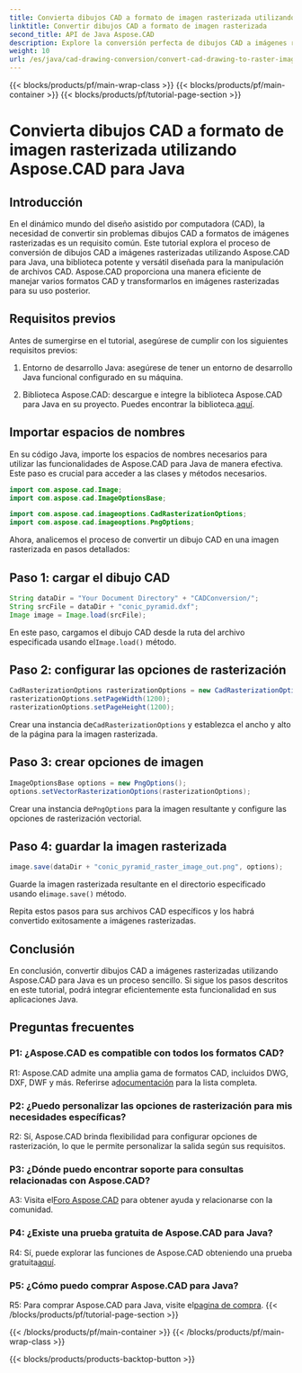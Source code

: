 ```yaml
---
title: Convierta dibujos CAD a formato de imagen rasterizada utilizando Aspose.CAD para Java
linktitle: Convertir dibujos CAD a formato de imagen rasterizada
second_title: API de Java Aspose.CAD
description: Explore la conversión perfecta de dibujos CAD a imágenes rasterizadas utilizando Aspose.CAD para Java. Siga nuestra guía paso a paso para una integración eficiente.
weight: 10
url: /es/java/cad-drawing-conversion/convert-cad-drawing-to-raster-image/
---
```


{{< blocks/products/pf/main-wrap-class >}}
{{< blocks/products/pf/main-container >}}
{{< blocks/products/pf/tutorial-page-section >}}

# Convierta dibujos CAD a formato de imagen rasterizada utilizando Aspose.CAD para Java

## Introducción

En el dinámico mundo del diseño asistido por computadora (CAD), la necesidad de convertir sin problemas dibujos CAD a formatos de imágenes rasterizadas es un requisito común. Este tutorial explora el proceso de conversión de dibujos CAD a imágenes rasterizadas utilizando Aspose.CAD para Java, una biblioteca potente y versátil diseñada para la manipulación de archivos CAD. Aspose.CAD proporciona una manera eficiente de manejar varios formatos CAD y transformarlos en imágenes rasterizadas para su uso posterior.

## Requisitos previos

Antes de sumergirse en el tutorial, asegúrese de cumplir con los siguientes requisitos previos:

1. Entorno de desarrollo Java: asegúrese de tener un entorno de desarrollo Java funcional configurado en su máquina.

2. Biblioteca Aspose.CAD: descargue e integre la biblioteca Aspose.CAD para Java en su proyecto. Puedes encontrar la biblioteca.[aquí](https://releases.aspose.com/cad/java/).

## Importar espacios de nombres

En su código Java, importe los espacios de nombres necesarios para utilizar las funcionalidades de Aspose.CAD para Java de manera efectiva. Este paso es crucial para acceder a las clases y métodos necesarios.

```java
import com.aspose.cad.Image;
import com.aspose.cad.ImageOptionsBase;

import com.aspose.cad.imageoptions.CadRasterizationOptions;
import com.aspose.cad.imageoptions.PngOptions;
```

Ahora, analicemos el proceso de convertir un dibujo CAD en una imagen rasterizada en pasos detallados:

## Paso 1: cargar el dibujo CAD

```java
String dataDir = "Your Document Directory" + "CADConversion/";
String srcFile = dataDir + "conic_pyramid.dxf";
Image image = Image.load(srcFile);
```

 En este paso, cargamos el dibujo CAD desde la ruta del archivo especificada usando el`Image.load()` método.

## Paso 2: configurar las opciones de rasterización

```java
CadRasterizationOptions rasterizationOptions = new CadRasterizationOptions();
rasterizationOptions.setPageWidth(1200);
rasterizationOptions.setPageHeight(1200);
```

 Crear una instancia de`CadRasterizationOptions` y establezca el ancho y alto de la página para la imagen rasterizada.

## Paso 3: crear opciones de imagen

```java
ImageOptionsBase options = new PngOptions();
options.setVectorRasterizationOptions(rasterizationOptions);
```

 Crear una instancia de`PngOptions` para la imagen resultante y configure las opciones de rasterización vectorial.

## Paso 4: guardar la imagen rasterizada

```java
image.save(dataDir + "conic_pyramid_raster_image_out.png", options);
```

 Guarde la imagen rasterizada resultante en el directorio especificado usando el`image.save()` método.

Repita estos pasos para sus archivos CAD específicos y los habrá convertido exitosamente a imágenes rasterizadas.

## Conclusión

En conclusión, convertir dibujos CAD a imágenes rasterizadas utilizando Aspose.CAD para Java es un proceso sencillo. Si sigue los pasos descritos en este tutorial, podrá integrar eficientemente esta funcionalidad en sus aplicaciones Java.

## Preguntas frecuentes

### P1: ¿Aspose.CAD es compatible con todos los formatos CAD?

 R1: Aspose.CAD admite una amplia gama de formatos CAD, incluidos DWG, DXF, DWF y más. Referirse a[documentación](https://reference.aspose.com/cad/java/) para la lista completa.

### P2: ¿Puedo personalizar las opciones de rasterización para mis necesidades específicas?

R2: Sí, Aspose.CAD brinda flexibilidad para configurar opciones de rasterización, lo que le permite personalizar la salida según sus requisitos.

### P3: ¿Dónde puedo encontrar soporte para consultas relacionadas con Aspose.CAD?

 A3: Visita el[Foro Aspose.CAD](https://forum.aspose.com/c/cad/19) para obtener ayuda y relacionarse con la comunidad.

### P4: ¿Existe una prueba gratuita de Aspose.CAD para Java?

 R4: Sí, puede explorar las funciones de Aspose.CAD obteniendo una prueba gratuita[aquí](https://releases.aspose.com/).

### P5: ¿Cómo puedo comprar Aspose.CAD para Java?

 R5: Para comprar Aspose.CAD para Java, visite el[pagina de compra](https://purchase.aspose.com/buy).
{{< /blocks/products/pf/tutorial-page-section >}}

{{< /blocks/products/pf/main-container >}}
{{< /blocks/products/pf/main-wrap-class >}}

{{< blocks/products/products-backtop-button >}}
